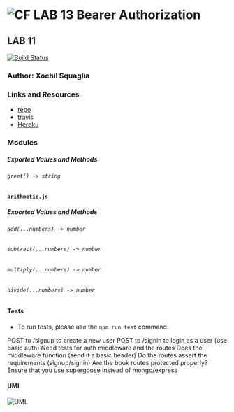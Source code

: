 ![CF](http://i.imgur.com/7v5ASc8.png) LAB 13 Bearer Authorization
==============================================

## LAB 11
[![Build Status](https://travis-ci.org/vladimirsan/cf-travis-deployment.svg?branch=master)](https://travis-ci.org/vladimirsan/cf-travis-deployment)

### Author: Xochil Squaglia

### Links and Resources
* [repo](https://github.com/xochil73/11lab)
* [travis]()
* [Heroku](https://dashboard.heroku.com/apps/lab11authentication)


### Modules
#### 
##### Exported Values and Methods

###### `greet() -> string`

#### `arithmetic.js`
##### Exported Values and Methods

###### `add(...numbers) -> number`
###### `subtract(...numbers) -> number`
###### `multiply(...numbers) -> number`
###### `divide(...numbers) -> number`


#### Tests
* To run tests, please use the `npm run test` command.

POST to /signup to create a new user
POST to /signin to login as a user (use basic auth)
Need tests for auth middleware and the routes
Does the middleware function (send it a basic header)
Do the routes assert the requirements (signup/signin)
Are the book routes protected properly?
Ensure that you use supergoose instead of mongo/express

#### UML
![UML](uml.png)